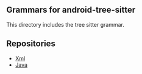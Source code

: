 ## Grammars for android-tree-sitter

This directory includes the tree sitter grammar.

## Repositories
- [Xml](https://github.com/AndroidIDEOfficial/tree-sitter-xml)
- [Java](https://github.com/tree-sitter/tree-sitter-java)